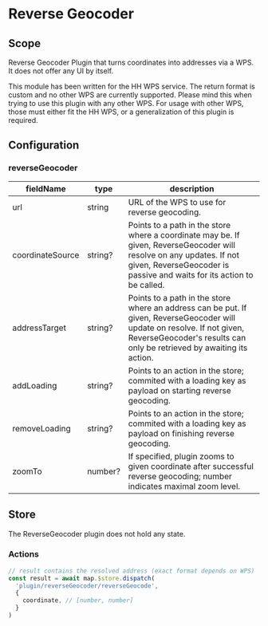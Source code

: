 # Reverse Geocoder

## Scope

Reverse Geocoder Plugin that turns coordinates into addresses via a WPS. It does not offer any UI by itself.

This module has been written for the HH WPS service. The return format is custom and no other WPS are currently supported. Please mind this when trying to use this plugin with any other WPS. For usage with other WPS, those must either fit the HH WPS, or a generalization of this plugin is required.

## Configuration

### reverseGeocoder

| fieldName        | type    | description                                                                                                                                                                                        |
| ---------------- | ------- | -------------------------------------------------------------------------------------------------------------------------------------------------------------------------------------------------- |
| url              | string  | URL of the WPS to use for reverse geocoding.                                                                                                                                                       |
| coordinateSource | string? | Points to a path in the store where a coordinate may be. If given, ReverseGeocoder will resolve on any updates. If not given, ReverseGeocoder is passive and waits for its action to be called.   |
| addressTarget    | string? | Points to a path in the store where an address can be put. If given, ReverseGeocoder will update on resolve. If not given, ReverseGeocoder's results can only be retrieved by awaiting its action. |
| addLoading       | string? | Points to an action in the store; commited with a loading key as payload on starting reverse geocoding.                                                                                            |
| removeLoading    | string? | Points to an action in the store; commited with a loading key as payload on finishing reverse geocoding.                                                                                           |
| zoomTo           | number? | If specified, plugin zooms to given coordinate after successful reverse geocoding; number indicates maximal zoom level.                                                                            |

## Store

The ReverseGeocoder plugin does not hold any state.

### Actions

```js
// result contains the resolved address (exact format depends on WPS)
const result = await map.$store.dispatch(
  'plugin/reverseGeocoder/reverseGeocode',
  {
    coordinate, // [number, number]
  }
)
```
